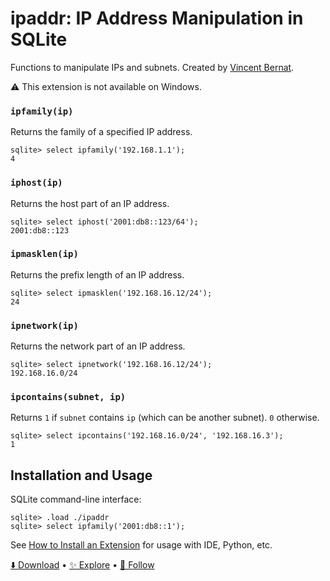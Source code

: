 # ipaddr: IP Address Manipulation in SQLite

Functions to manipulate IPs and subnets. Created by [Vincent Bernat](https://github.com/vincentbernat).

⚠️ This extension is not available on Windows.

<h3 name="ipfamily"><code>ipfamily(ip)</code></h3>

Returns the family of a specified IP address.

```
sqlite> select ipfamily('192.168.1.1');
4
```

<h3 name="iphost"><code>iphost(ip)</code></h3>

Returns the host part of an IP address.

```
sqlite> select iphost('2001:db8::123/64');
2001:db8::123
```

<h3 name="ipmasklen"><code>ipmasklen(ip)</code></h3>

Returns the prefix length of an IP address.

```
sqlite> select ipmasklen('192.168.16.12/24');
24
```

<h3 name="ipnetwork"><code>ipnetwork(ip)</code></h3>

Returns the network part of an IP address.

```
sqlite> select ipnetwork('192.168.16.12/24');
192.168.16.0/24
```

<h3 name="ipcontains"><code>ipcontains(subnet, ip)</code></h3>

Returns `1` if `subnet` contains `ip` (which can be another subnet).
`0` otherwise.

```
sqlite> select ipcontains('192.168.16.0/24', '192.168.16.3');
1
```

## Installation and Usage

SQLite command-line interface:

```
sqlite> .load ./ipaddr
sqlite> select ipfamily('2001:db8::1');
```

See [How to Install an Extension](install.md) for usage with IDE, Python, etc.

[⬇️ Download](https://github.com/nalgeon/sqlean/releases/latest) •
[✨ Explore](https://github.com/nalgeon/sqlean) •
[🚀 Follow](https://antonz.org/subscribe/)
